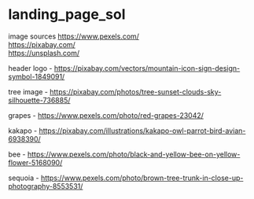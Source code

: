 # landing_page_sol

image sources
https://www.pexels.com/<br>
https://pixabay.com/<br>
https://unsplash.com/<br>

header logo - https://pixabay.com/vectors/mountain-icon-sign-design-symbol-1849091/

tree image - https://pixabay.com/photos/tree-sunset-clouds-sky-silhouette-736885/

grapes - https://www.pexels.com/photo/red-grapes-23042/

kakapo - https://pixabay.com/illustrations/kakapo-owl-parrot-bird-avian-6938390/

bee - https://www.pexels.com/photo/black-and-yellow-bee-on-yellow-flower-5168090/

sequoia - https://www.pexels.com/photo/brown-tree-trunk-in-close-up-photography-8553531/

